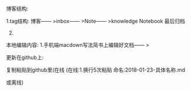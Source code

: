博客结构:

1.tag结构:
博客—— >inbox——  >Note—— >knowledge
Notebook
最后归档

2.
本地编辑内容:
1.手机端macdown写法简书上编辑好文档—— >

更新在github上:

复制粘贴到github里(在线
(在线:1.换行5次粘贴
命名:2018-01-23-具体名称.md

或离线)

